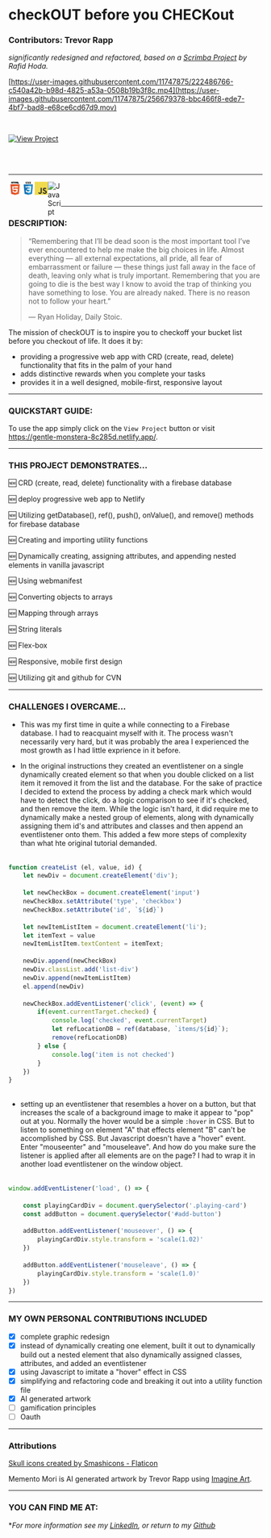 # checkOUT before you CHECKout

### Contributors: Trevor Rapp

*significantly redesigned and refactored, based on a [Scrimba Project](https://scrimba.com/learn/frontend/lets-build-a-mobile-app-with-firebase-coafc415fb8e007eadfa60822) by Rafid Hoda.*  

[https://user-images.githubusercontent.com/11747875/222486766-c540a42b-b98d-4825-a53a-0508b19b3f8c.mp4](https://user-images.githubusercontent.com/11747875/256679378-bbc466f8-ede7-4bf7-bad8-e68ce6cd67d9.mov)

<br>

[![View Project](https://user-images.githubusercontent.com/11747875/141830030-bb37c7b2-7c74-43fa-b705-779189b9f380.png)](https://gentle-monstera-8c285d.netlify.app/)

<br>
<br>

---

<img align="left" alt="HTML5" width="26px" src="https://raw.githubusercontent.com/github/explore/80688e429a7d4ef2fca1e82350fe8e3517d3494d/topics/html/html.png" />
<img align="left" alt="CSS3" width="26px" src="https://raw.githubusercontent.com/github/explore/80688e429a7d4ef2fca1e82350fe8e3517d3494d/topics/css/css.png" />
<img align="left" alt="JavaScript" width="26px" src="https://raw.githubusercontent.com/github/explore/80688e429a7d4ef2fca1e82350fe8e3517d3494d/topics/javascript/javascript.png" />
<img align="left" alt="JavaScript" width="26px" src="https://user-images.githubusercontent.com/11747875/256434836-f9749344-2de1-4596-ad18-60219cf88ae4.png" />
<br>

<br/>

---

### DESCRIPTION:

> “Remembering that I’ll be dead soon is the most important tool I’ve ever encountered to help me make the big choices in life. Almost everything — all external expectations, all pride, all fear of embarrassment or failure — these things just fall away in the face of death, leaving only what is truly important. Remembering that you are going to die is the best way I know to avoid the trap of thinking you have something to lose. You are already naked. There is no reason not to follow your heart.”
>
> — Ryan Holiday, Daily Stoic.

The mission of checkOUT is to inspire you to checkoff your bucket list before you checkout of life.  It does it by:

* providing a progressive web app with CRD (create, read, delete) functionality that fits in the palm of your hand
* adds distinctive rewards when you complete your tasks
* provides it in a well designed, mobile-first, responsive layout

---

### QUICKSTART GUIDE: 

To use the app simply click on the ```View Project``` button or visit https://gentle-monstera-8c285d.netlify.app/. 

---

### THIS PROJECT DEMONSTRATES...

🆕 CRD (create, read, delete) functionality with a firebase database

🆕 deploy progressive web app to Netlify

🆕 Utilizing getDatabase(), ref(), push(), onValue(), and remove() methods for firebase database

🆕 Creating and importing utility functions

🆕 Dynamically creating, assigning attributes, and appending nested elements in vanilla javascript

🆕 Using webmanifest

🆕 Converting objects to arrays

🆕 Mapping through arrays

🆕 String literals 

🆕 Flex-box

🆕 Responsive, mobile first design

🆕 Utilizing git and github for CVN

---

### CHALLENGES I OVERCAME...

* This was my first time in quite a while connecting to a Firebase database.  I had to reacquaint myself with it.  The process wasn't necessarily very hard, but it was probably the area I experienced the most growth as I had little exprience in it before.

* In the original instructions they created an eventlistener on a single dynamically created element so that when you double clicked on a list item it removed it from the list and the database.  For the sake of practice I decided to extend the process by adding a check mark which would have to detect the click, do a logic comparison to see if it's checked, and then remove the item.  While the logic isn't hard, it did require me to dynamically make a nested group of elements, along with dynamically assigning them id's and attributes and classes and then append an eventlistener onto them.  This added a few more steps of complexity than what hte original tutorial demanded.

```javascript  

function createList (el, value, id) {
    let newDiv = document.createElement('div');

    let newCheckBox = document.createElement('input')
    newCheckBox.setAttribute('type', 'checkbox')
    newCheckBox.setAttribute('id', `${id}`)

    let newItemListItem = document.createElement('li');
    let itemText = value
    newItemListItem.textContent = itemText;

    newDiv.append(newCheckBox)
    newDiv.classList.add('list-div')
    newDiv.append(newItemListItem)
    el.append(newDiv)

    newCheckBox.addEventListener('click', (event) => {
        if(event.currentTarget.checked) {
            console.log('checked', event.currentTarget)
            let refLocationDB = ref(database, `items/${id}`);
            remove(refLocationDB)
        } else {
            console.log('item is not checked')
        }
    })
}
    
```

* setting up an eventlistener that resembles a hover on a button, but that increases the scale of a background image to make it appear to "pop" out at you.  Normally the hover would be a simple ```:hover``` in CSS.  But to listen to something on element "A" that effects element "B" can't be accomplished by CSS.  But Javascript doesn't have a "hover" event.  Enter "mouseenter" and "mouseleave".  And how do you make sure the listener is applied after all elements are on the page?  I had to wrap it in another load eventlistener on the window object.

```javascript

window.addEventListener('load', () => {

    const playingCardDiv = document.querySelector('.playing-card')
    const addButton = document.querySelector('#add-button')

    addButton.addEventListener('mouseover', () => {
        playingCardDiv.style.transform = 'scale(1.02)'
    })

    addButton.addEventListener('mouseleave', () => {
        playingCardDiv.style.transform = 'scale(1.0)'
    })
})

```

---

### MY OWN PERSONAL CONTRIBUTIONS INCLUDED 

- [X] complete graphic redesign
- [X] instead of dynamically creating one element, built it out to dynamically build out a nested element that also dynamically assigned classes, attributes, and added an eventlistener
- [X] using Javascript to imitate a "hover" effect in CSS
- [X] simplifying and refactoring code and breaking it out into a utility function file
- [X] AI generated artwork
- [ ] gamification principles
- [ ] Oauth

---

### Attributions

<a href="https://www.flaticon.com/free-icons/skull" title="skull icons">Skull icons created by Smashicons - Flaticon</a>

Memento Mori is AI generated artwork by Trevor Rapp using <a href="https://www.imagine.art/">Imagine Art</a>.

---

### YOU CAN FIND ME AT:

\**For more information see my [LinkedIn](https://www.linkedin.com/in/trevor-rapp-042a1037), or return to my [Github](https://github.com/trrapp12)*


